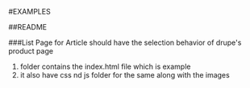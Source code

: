 #EXAMPLES

##README

###List Page for Article should have the selection behavior of drupe's product page
1. folder contains the index.html file which is example
2. it also have css nd js folder for the same along with the images


